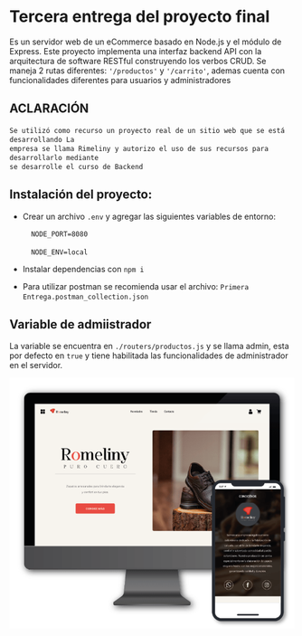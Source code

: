 # Tercera entrega del proyecto final

Es un servidor web de un eCommerce basado en Node.js y el módulo de Express. Este proyecto implementa una interfaz backend API con la arquitectura de software RESTful construyendo los verbos CRUD. Se maneja 2 rutas diferentes: `'/productos'` y `'/carrito'`, ademas cuenta con funcionalidades diferentes para usuarios y administradores

## ACLARACIÓN

    Se utilizó como recurso un proyecto real de un sitio web que se está desarrollando La
    empresa se llama Rimeliny y autorizo el uso de sus recursos para desarrollarlo mediante
    se desarrolle el curso de Backend

## Instalación del proyecto:

- Crear un archivo `.env` y agregar las siguientes variables de entorno:

        NODE_PORT=8080

        NODE_ENV=local

- Instalar dependencias con `npm i`

- Para utilizar postman se recomienda usar el archivo: `Primera Entrega.postman_collection.json`

## Variable de admiistrador

La variable se encuentra en `./routers/productos.js` y se llama admin, esta por defecto en `true` y tiene habilitada las funcionalidades de administrador en el servidor.

![](public/assets/img/proyecto.png)
